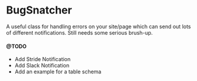 # BugSnatcher
A useful class for handling errors on your site/page which can send out lots of different notifications. 
Still needs some serious brush-up.

#### @TODO

* Add Stride Notification
* Add Slack Notification
* Add an example for a table schema
